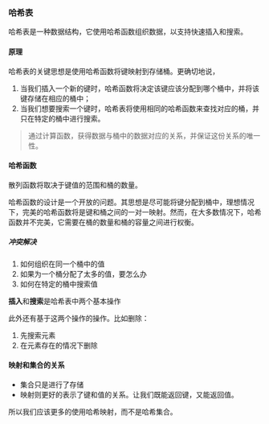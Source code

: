 ### 哈希表
哈希表是一种数据结构，它使用哈希函数组织数据，以支持快速插入和搜索。

#### 原理
哈希表的关键思想是使用哈希函数将键映射到存储桶。更确切地说，

1. 当我们插入一个新的键时，哈希函数将决定该键应该分配到哪个桶中，并将该键存储在相应的桶中；
2. 当我们想要搜索一个键时，哈希表将使用相同的哈希函数来查找对应的桶，并只在特定的桶中进行搜索。

> 通过计算函数，获得数据与桶中的数据对应的关系，并保证这份关系的唯一性。

#### 哈希函数
散列函数将取决于键值的范围和桶的数量。

哈希函数的设计是一个开放的问题。其思想是尽可能将键分配到桶中，理想情况下，完美的哈希函数将是键和桶之间的一对一映射。然而，在大多数情况下，哈希函数并不完美，它需要在桶的数量和桶的容量之间进行权衡。

##### 冲突解决
1. 如何组织在同一个桶中的值
2. 如果为一个桶分配了太多的值，要怎么办
3. 如何在特定的桶中搜索值

**插入**和**搜索**是哈希表中两个基本操作

此外还有基于这两个操作的操作。比如删除：

1. 先搜索元素
2. 在元素存在的情况下删除

#### 映射和集合的关系
- 集合只是进行了存储
- 映射则更好的表示了键和值的关系。让我们既能返回键，又能返回值。

所以我们应该更多的使用哈希映射，而不是哈希集合。